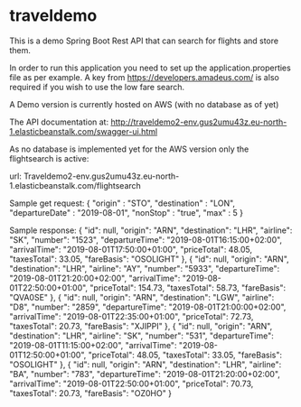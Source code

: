 # traveldemo
This is a demo Spring Boot Rest API that can search for flights and store them.

In order to run this application you need to set up the application.properties file as per example.
A key from https://developers.amadeus.com/ is also required if you wish to use the low fare search.

A Demo version is currently hosted on AWS (with no database as of yet)

The API documentation at: 
http://traveldemo2-env.gus2umu43z.eu-north-1.elasticbeanstalk.com/swagger-ui.html

As no database is implemented yet for the AWS version only the flightsearch is active:

url: Traveldemo2-env.gus2umu43z.eu-north-1.elasticbeanstalk.com/flightsearch

Sample get request:
{
	"origin" : "STO",
	"destination" :  "LON",
	"departureDate" : "2019-08-01",
	"nonStop" : "true",
	"max" : 5
}

Sample response:
 {
        "id": null,
        "origin": "ARN",
        "destination": "LHR",
        "airline": "SK",
        "number": "1523",
        "departureTime": "2019-08-01T16:15:00+02:00",
        "arrivalTime": "2019-08-01T17:50:00+01:00",
        "priceTotal": 48.05,
        "taxesTotal": 33.05,
        "fareBasis": "OSOLIGHT"
    },
    {
        "id": null,
        "origin": "ARN",
        "destination": "LHR",
        "airline": "AY",
        "number": "5933",
        "departureTime": "2019-08-01T21:20:00+02:00",
        "arrivalTime": "2019-08-01T22:50:00+01:00",
        "priceTotal": 154.73,
        "taxesTotal": 58.73,
        "fareBasis": "QVA0SE"
    },
    {
        "id": null,
        "origin": "ARN",
        "destination": "LGW",
        "airline": "D8",
        "number": "2859",
        "departureTime": "2019-08-01T21:00:00+02:00",
        "arrivalTime": "2019-08-01T22:35:00+01:00",
        "priceTotal": 72.73,
        "taxesTotal": 20.73,
        "fareBasis": "XJIPPI"
    },
    {
        "id": null,
        "origin": "ARN",
        "destination": "LHR",
        "airline": "SK",
        "number": "531",
        "departureTime": "2019-08-01T11:15:00+02:00",
        "arrivalTime": "2019-08-01T12:50:00+01:00",
        "priceTotal": 48.05,
        "taxesTotal": 33.05,
        "fareBasis": "OSOLIGHT"
    },
    {
        "id": null,
        "origin": "ARN",
        "destination": "LHR",
        "airline": "BA",
        "number": "783",
        "departureTime": "2019-08-01T21:20:00+02:00",
        "arrivalTime": "2019-08-01T22:50:00+01:00",
        "priceTotal": 70.73,
        "taxesTotal": 20.73,
        "fareBasis": "OZ0HO"
    }
